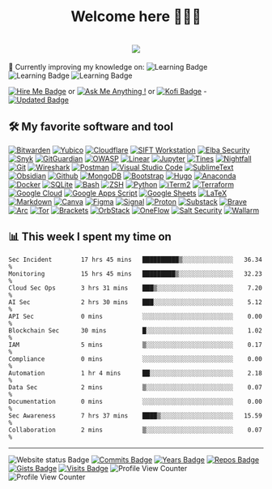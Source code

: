 
<h1 align="center">Welcome here 👩🏽‍💻</h1>
<h1 align="center">
<!-- Typing SVG section -->
  <a href="https://github.com/DenverCoder1/readme-typing-svg">
    <img src="https://readme-typing-svg.demolab.com/?lines=I+am+a+Cybersecurity+Expert;with+10%2B%20years+of+experience;I+am+always+learning+new+things&font=Fira%20Code&center=true&width=440&height=45&color=234899&vCenter=true&pause=1000&size=22"/></a>
</h1>

🌱 Currently improving my knowledge on: ![Learning Badge](https://img.shields.io/badge/AI-Security-121011) ![Learning Badge](https://img.shields.io/badge/Blockchain-Security-121011) ![Learning Badge](https://img.shields.io/badge/Automation-121011)

[![Hire Me Badge](https://img.shields.io/badge/Hire_me-freelance@securelayer.co-7D4698)](mailto:freelance@securelayer.co?subject=I%20need%20your%20cybersecurity%20expertise&body=Hello%20Securelayer,%20I%20need%20some%20guidance%20on%20a%20security%20project) or [![Ask Me Anything !](https://img.shields.io/badge/Ask%20me-Anything-0d86c3.svg)](https://GitHub.com/securelayer/ama) or [![Kofi Badge](https://badgen.net/badge/icon/Buy%20me%20a%20kofi?icon=kofi&label)](https://ko-fi.com/securelayer) - [![Updated Badge](https://badges.pufler.dev/updated/securelayer/securelayer)](https://securelayer.co) 

  <summary><h2>🛠️ My favorite software and tool </h2></summary>
  <!-- Some badges are from https://github.com/Ileriayo/markdown-badges -->
      <a href="#"><img alt="Bitwarden" src="https://img.shields.io/badge/Bitwarden-175DDC?logo=bitwarden&logoColor=white"></a>
      <a href="#"><img alt="Yubico" src="https://img.shields.io/badge/Yubico-4ea94b?logo=yubico&logoColor=white"></a>
      <a href="#"><img alt="Cloudflare" src="https://img.shields.io/badge/Cloudflare-F38020?logo=Cloudflare&logoColor=white"></a>
      <a href="#"><img alt="SIFT Workstation" src="https://img.shields.io/badge/SIFT-Workstation-F38020?logo=SIFT&logoColor=white"></a>
      <a href="#"><img alt="Elba Security" src="https://img.shields.io/badge/Elba-Security-7D4698?logo=Elba&logoColor=white"></a>
      <a href="#"><img alt="Snyk" src="https://img.shields.io/badge/Snyk-4C4A73?logo=snyk&logoColor=white"></a>
      <a href="#"><img alt="GitGuardian" src="https://img.shields.io/badge/GitGuardian-4C4A73?logo=Git-Guardian&logoColor=white"></a>
      <a href="#"><img alt="OWASP" src="https://custom-icon-badges.demolab.com/badge/OWASP-02569B.svg?logo=OWASP&logoColor=white"></a>
      <a href="#"><img alt="Linear" src="https://img.shields.io/badge/Linear-5E6AD2?logo=linear&logoColor=white"></a>
      <a href="#"><img alt="Jupyter" src="https://img.shields.io/badge/Jupyter-F37626.svg?logo=Jupyter&logoColor=white"></a>
      <a href="#"><img alt="Tines" src="https://img.shields.io/badge/Tines-4C4A73?logo=Tines&logoColor=white"></a>
      <a href="#"><img alt="Nightfall" src="https://img.shields.io/badge/Nightfall-%23483699?logo=Nightfall&logoColor=white"></a>
      <a href="#"><img alt="Git" src="https://img.shields.io/badge/Git-F05033.svg?logo=git&logoColor=white"></a>
      <a href="#"><img alt="Wireshark" src="https://img.shields.io/badge/Wireshark-175DDC.svg?&logo=wireshark&logoColor=white"></a>
      <a href="#"><img alt="Postman" src="https://img.shields.io/badge/Postman-FF6C37?logo=postman&logoColor=white"></a>
      <a href="#"><img alt="Visual Studio Code" src="https://custom-icon-badges.demolab.com/badge/Visual%20Studio%20Code-0078d7.svg?logo=vsc&logoColor=white"></a>
      <a href="#"><img alt="SublimeText" src="https://img.shields.io/badge/SublimeText-575757.svg?logo=sublime-text&logoColor=white"></a>
      <a href="#"><img alt="Obsidian" src="https://img.shields.io/badge/Obsidian-%23483699.svg?&logo=obsidian&logoColor=white"></a>
      <a href="#"><img alt="Github" src="https://img.shields.io/badge/GitHub-%23121011.svg?logo=github&logoColor=white"></a>
      <a href="#"><img alt="MongoDB" src ="https://img.shields.io/badge/MongoDB-4ea94b.svg?logo=mongodb&logoColor=white"></a>
      <a href="#"><img alt="Bootstrap" src="https://img.shields.io/badge/Bootstrap-7952B3.svg?logo=bootstrap&logoColor=white"></a>
      <a href="#"><img alt="Hugo" src="https://img.shields.io/badge/Hugo-FF4088?logo=hugo&logoColor=fff"></a>
      <a href="#"><img alt="Anaconda" src="https://img.shields.io/badge/Anaconda-44A833?logo=anaconda&logoColor=fff"></a>
      <a href="#"><img alt="Docker" src="https://img.shields.io/badge/Docker-2496ED?logo=docker&logoColor=fff"></a>
      <a href="#"><img alt="SQLite" src ="https://img.shields.io/badge/SQLite-07405e.svg?logo=sqlite&logoColor=white"></a>
      <a href="#"><img alt="Bash" src="https://img.shields.io/badge/Bash-121011.svg?logo=gnu-bash&logoColor=white"></a>
      <a href="#"><img alt="ZSH" src="https://img.shields.io/badge/zsh-121011.svg?logo=zsh&logoColor=white"></a>
      <a href="#"><img alt="Python" src="https://img.shields.io/badge/Python-14354C.svg?logo=python&logoColor=white"></a>
      <a href="#"><img alt="iTerm2" src="https://img.shields.io/badge/iTerm2-000000?logo=iterm2&logoColor=fff"></a>
      <a href="#"><img alt="Terraform" src="https://img.shields.io/badge/Terraform-4ea94b?logo=Terraform&logoColor=fff"></a>
      <a href="#"><img alt="Google Cloud" src="https://img.shields.io/badge/Google%20Cloud-%234285F4.svg?logo=google-cloud&logoColor=white"></a>
      <a href="#"><img alt="Google Apps Script" src="https://custom-icon-badges.demolab.com/badge/Google%20Apps%20Script-02569B.svg?logo=gs&logoColor=white"></a>
      <a href="#"><img alt="Google Sheets" src="https://img.shields.io/badge/Sheets-34A853.svg?logo=google%20sheets&logoColor=white"></a>
      <a href="#"><img alt="LaTeX" src="https://img.shields.io/badge/LaTeX-008080.svg?logo=LaTeX&logoColor=white"></a>
      <a href="#"><img alt="Markdown" src="https://img.shields.io/badge/Markdown-000000.svg?logo=markdown&logoColor=white"></a>
      <a href="#"><img alt="Canva" src="https://img.shields.io/badge/Canva-%2300C4CC.svg?&logo=Canva&logoColor=white"></a>
      <a href="#"><img alt="Figma" src="https://img.shields.io/badge/Figma-F24E1E?logo=figma&logoColor=white"></a>
      <a href="#"><img alt="Signal" src="https://img.shields.io/badge/Signal-3A76F0?logo=signal&logoColor=fff"></a>
      <a href="#"><img alt="Proton" src="https://img.shields.io/badge/Proton-7D4698?logo=Proton&logoColor=white"></a>
      <a href="#"><img alt="Substack" src="https://img.shields.io/badge/Substack-FF6719?logo=substack&logoColor=fff"></a>
      <a href="#"><img alt="Brave" src="https://img.shields.io/badge/-Brave-FB542B?logo=brave&logoColor=white"></a>
      <a href="#"><img alt="Arc" src="https://img.shields.io/badge/Arc-FCBFBD?logo=arc&logoColor=white"></a>
      <a href="#"><img alt="Tor" src="https://img.shields.io/badge/Tor-7D4698?logo=Tor-Browser&logoColor=white"></a>
      <a href="#"><img alt="Brackets" src="https://img.shields.io/badge/Brackets-175DDC.svg?&logo=brackets&logoColor=white"></a>
      <a href="#"><img alt="OrbStack" src="https://img.shields.io/badge/OrbStack-402315.svg?&logo=orbstack&logoColor=white"></a>
      <a href="#"><img alt="OneFlow" src="https://img.shields.io/badge/OneFlow-4C4A73.svg?&logo=OneFlow&logoColor=white"></a>
      <a href="#"><img alt="Salt Security" src="https://img.shields.io/badge/Salt-Security-7D4698.svg?&logo=Salt&logoColor=white"></a>
      <a href="#"><img alt="Wallarm" src="https://img.shields.io/badge/Wallarm-F38020.svg?&logo=Wallarm&logoColor=white"></a>
  </p>

<summary><h2>📊 <b>This week I spent my time on</b></h2></summary>

<!--START_SECTION:waka-->

```text
Sec Incident        17 hrs 45 mins   ██████████▒░░░░░░░░░░░░░░   36.34 % 
Monitoring          15 hrs 45 mins   █████████▒░░░░░░░░░░░░░░░   32.23 % 
Cloud Sec Ops       3 hrs 31 mins    ███▒░░░░░░░░░░░░░░░░░░░░░    7.20 %
AI Sec              2 hrs 30 mins    ███░░░░░░░░░░░░░░░░░░░░░░    5.12 % 
API Sec             0 mins           ░░░░░░░░░░░░░░░░░░░░░░░░░    0.00 % 
Blockchain Sec      30 mins          █░░░░░░░░░░░░░░░░░░░░░░░░    1.02 % 
IAM                 5 mins           ▒░░░░░░░░░░░░░░░░░░░░░░░░    0.17 % 
Compliance          0 mins           ░░░░░░░░░░░░░░░░░░░░░░░░░    0.00 % 
Automation          1 hr 4 mins      ██░░░░░░░░░░░░░░░░░░░░░░░    2.18 % 
Data Sec            2 mins           ▒░░░░░░░░░░░░░░░░░░░░░░░░    0.07 % 
Documentation       0 mins           ░░░░░░░░░░░░░░░░░░░░░░░░░    0.00 % 
Sec Awareness       7 hrs 37 mins    ████▒░░░░░░░░░░░░░░░░░░░░   15.59 % 
Collaboration       2 mins           ▒░░░░░░░░░░░░░░░░░░░░░░░░    0.07 %
```
<!--END_SECTION:waka-->

-------

![Website status Badge](https://img.shields.io/website-up-down-green-red/https/securelayer.co.svg) [![Commits Badge](https://badges.pufler.dev/commits/monthly/securelayer)](https://securelayer.co) [![Years Badge](https://badges.pufler.dev/years/securelayer)](https://securelayer.co) [![Repos Badge](https://badges.pufler.dev/repos/securelayer)](https://securelayer.co) [![Gists Badge](https://badges.pufler.dev/gists/securelayer)](https://securelayer.co) [![Visits Badge](https://badges.pufler.dev/visits/securelayer/securelayer)](https://securelayer.co) ![Profile View Counter](https://komarev.com/ghpvc/?username=your-github-username&label=testv1) ![Profile View Counter](https://komarev.com/ghpvc/?username=SecureLayer&abbreviated=true&label=testv2&color=FCBFBD) 